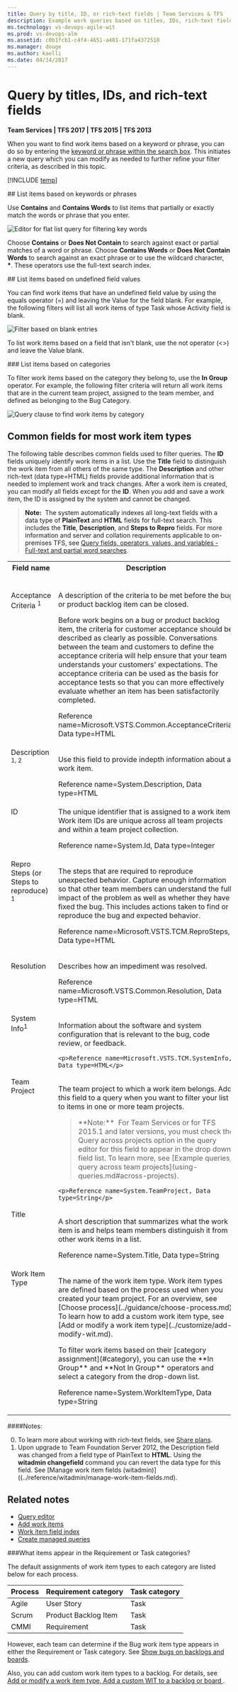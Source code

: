 ```yaml
---
title: Query by title, ID, or rich-text fields | Team Services & TFS
description: Example work queries based on titles, IDs, rich-text fields in Visual Studio Team Services (VSTS) and Team Foundation Server (TFS)
ms.technology: vs-devops-agile-wit
ms.prod: vs-devops-alm
ms.assetid: c0b1fcb1-c4f4-4651-a401-171fa4372518
ms.manager: douge
ms.author: kaelli
ms.date: 04/14/2017  
---
```


# Query by titles, IDs, and rich-text fields

<b>Team Services | TFS 2017 | TFS 2015 | TFS 2013</b>  

When you want to find work items based on a keyword or phrase, you can do so by entering the [keyword or phrase within the search box](search-box-queries.md#keywords). This initiates a new query which you can modify as needed to further refine your filter criteria, as described in this topic. 

[!INCLUDE [temp](../_shared/search-box.md)]

<a id="keyword"/>
## List items based on keywords or phrases

Use **Contains** and **Contains Words** to list items that partially or exactly match the words or phrase that you enter.  

![Editor for flat list query for filtering key words](_img/example-work-item-queries/IC675039.png)   

Choose **Contains** or **Does Not Contain** to search against exact or partial matches of a word or phrase. Choose **Contains Words** or **Does Not Contain Words** to search against an exact phrase or to use the wildcard character, <b>*</b>. These operators use the full-text search index.

 

<a id="undefined-value"/>
## List items based on undefined field values

You can find work items that have an undefined field value by using the equals operator (=) and leaving the Value for the field blank. For example, the following filters will list all work items of type Task whose Activity field is blank.  

![Filter based on blank entries](_img/example-work-item-queries/IC736440.png)

To list work items based on a field that isn't blank, use the not operator (<>) and leave the Value blank.

<a id="category"/>
### List items based on categories

To filter work items based on the category they belong to, use the **In Group** operator. For example, the following filter criteria will return all work items that are in the current team project, assigned to the team member, and defined as belonging to the Bug Category.

![Query clause to find work items by category](_img/example-work-item-queries/IC720125.png)


## Common fields for most work item types 

The following table describes common fields used to filter queries. The **ID** fields uniquely identify work items in a list. Use the **Title** field to distinguish the work item from all others of the same type.  The **Description** and other rich-text (data type=HTML) fields provide additional information that is needed to implement work and track changes. After a work item is created, you can modify all fields except for the **ID**. When you add and save a work item, the ID is assigned by the system and cannot be changed. 

>**Note:**&#160;&#160;The system automatically indexes all long-text fields with a data type of **PlainText** and **HTML** fields for full-text search. This includes the **Title**, **Description**, and **Steps to Repro** fields. For more information and  server and collation requirements applicable to on-premises TFS, see [Query fields, operators, values, and variables - Full-text and partial word searches](query-operators-variables.md#full-text).


<table width="100%">
<tbody valign="top">
<tr>
  <th width="17%">Field name</th>
  <th width="66%">Description</th>
  <th width="17%">Work item type</th>
</tr>
<tr>
	<td><p>Acceptance Criteria  <sup>1</sup></p></td>
	<td><p>A description of the criteria to be met before the bug or product backlog item can be closed.</p><p>Before work begins on a bug or product backlog item, the criteria for customer acceptance should be described as clearly as possible. Conversations between the team and customers to define the acceptance criteria will help ensure that your team understands your customers' expectations. The acceptance criteria can be used as the basis for acceptance tests so that you can more effectively evaluate whether an item has been satisfactorily completed.</p> 
<p>Reference name=Microsoft.VSTS.Common.AcceptanceCriteria, Data type=HTML</p>  </td>  
	<td><p>Bug, Epic, Feature, Product backlog item (Scrum)</p></td>
 
</tr>
<tr>
  <td>
Description <sup>1, 2</sup>
  </td>
  <td>
    <p>Use this field to provide indepth information about a work item.</p>
	<p>Reference name=System.Description, Data type=HTML</p>
  </td>
<td>All</td>
</tr>
<tr>
<td>
ID
</td>
<td>
The unique identifier that is assigned to a work item. Work item IDs are unique across all team projects and within a team project collection.  
	<p>Reference name=System.Id, Data type=Integer</p>
</td>
<td>All</td>
</tr>

<tr>
  <td>
Repro Steps (or Steps to reproduce) <sup>1</sup> 
  </td>
  <td>
    <p>The steps that are required to reproduce unexpected behavior. Capture enough information so that other team members can understand the full impact of the problem as well as whether they have fixed the bug. This includes actions taken to find or reproduce the bug and expected behavior. 
</p> 
	<p>Reference name=Microsoft.VSTS.TCM.ReproSteps, Data type=HTML</p>
  </td>
<td>Bug</td>
</tr>


<tr>
	<td><p>Resolution</p></td>
	<td><p>Describes how an impediment was resolved.</p>
<p>Reference name=Microsoft.VSTS.Common.Resolution, Data type=HTML</p>  </td>  
	<td><p>Impediment (Scrum)</p></td>

</tr>

<tr>
  <td>
System Info<sup>1</sup> 
  </td>
  <td>
    <p>Information about the software and system configuration that is relevant to the bug, code review, or feedback. </p>

	<p>Reference name=Microsoft.VSTS.TCM.SystemInfo, Data type=HTML</p>
  </td>
  <td>Bug, Code Review Request, Feedback Request  
  </td>
</tr>

<tr>
<td>
Team Project
</td>
<td>
<p>The team project to which a work item belongs. Add this field to a query when you want to filter your list to items in one or more team projects. </p>
<blockquote>**Note:**&#160;&#160;For Team Services or for TFS 2015.1 and later versions, you must check the Query across projects option in the query editor for this field to appear in the drop down field list. To learn more, see [Example queries, query across team projects](using-queries.md#across-projects). </blockquote>
 
	<p>Reference name=System.TeamProject, Data type=String</p>
</td>
<td>All</td>
</tr>

<tr>
  <td>
Title
  </td>
  <td>
    <p>A short description that summarizes what the work item is and helps team members distinguish it from other work items in a list.</p>
	<p>Reference name=System.Title, Data type=String</p>
  </td>
<td>All</td>
</tr>

<tr>
  <td>
Work Item Type
  </td>
  <td>
    <p>The name of the work item type. Work item types are defined based on the process used when you created your team project. For an overview, see [Choose process](../guidance/choose-process.md). To learn how to add a custom work item type, see [Add or modify a work item type](../customize/add-modify-wit.md). </p>
<p>To filter work items based on their [category assignment](#category), you can use the **In Group** and **Not In Group** operators and select a category from the drop-down list.   
	<p>Reference name=System.WorkItemType, Data type=String</p>
  </td>
<td>All</td>
</tr>
</tbody>
</table>


####Notes:   

0. To learn more about working with rich-text fields, see [Share plans](share-plans.md#rich-text).   
0. Upon upgrade to Team Foundation Server 2012, the Description field was changed from a field type of PlainText to **HTML**. Using the **witadmin changefield** command you can revert the data type for this field. See [Manage work item fields (witadmin)]((../reference/witadmin/manage-work-item-fields.md).

## Related notes
- [Query editor](using-queries.md)   
- [Add work items](../backlogs/add-work-items.md)  
- [Work item field index](../guidance/work-item-field.md)  
- [Create managed queries](example-queries.md)   

<a id="category"/>
###What items appear in the Requirement or Task categories? 

The default assignments of work item types to each category are listed below for each process.  

| Process | Requirement category | Task category |
|---------|---------|---------|
| Agile | User Story | Task |
| Scrum | Product Backlog Item | Task |
| CMMI | Requirement | Task |

However, each team can determine if the Bug work item type appears in either the Requirement or Task category. See [Show bugs on backlogs and boards](../customize/show-bugs-on-backlog.md). 

Also, you can add custom work item types to a backlog. For details, see [Add or modify a work item type, Add a custom WIT to a backlog or board ](../customize/add-modify-wit.md). 
 
